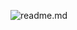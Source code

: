 ![readme.md](https://github.com/devenrgy/devenrgy/assets/116523493/83ad41e5-3262-4fe3-af55-7a8c31058137)
